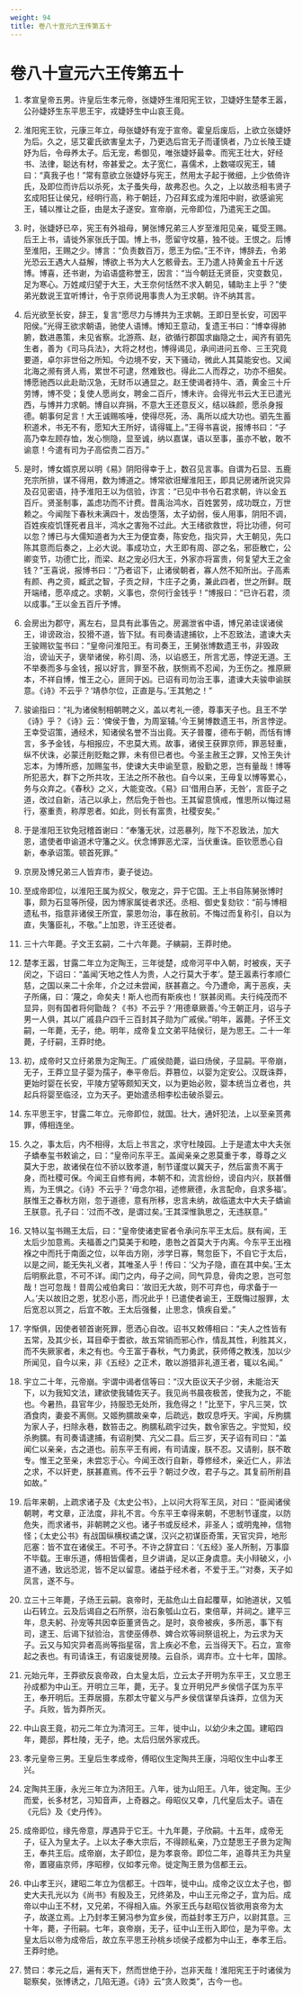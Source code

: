 ```yaml
---
weight: 94
title: 卷八十宣元六王传第五十
---
```


# 卷八十宣元六王传第五十

1. <span id="卷八十宣元六王传第五十-1"></span>
孝宣皇帝五男。许皇后生孝元帝，张婕妤生淮阳宪王钦，卫婕妤生楚孝王嚣，公孙婕妤生东平思王宇，戎婕妤生中山哀王竟。

2. <span id="卷八十宣元六王传第五十-2"></span>
淮阳宪王钦，元康三年立，母张婕妤有宠于宣帝。霍皇后废后，上欲立张婕妤为后。久之，惩艾霍氏欲害皇太子，乃更选后宫无子而谨慎者，乃立长陵王婕妤为后，令母养太子。后无宠，希御见，唯张婕妤最幸。而宪王壮大，好经书、法律，聪达有材，帝甚爱之。太子宽仁，喜儒术，上数嗟叹宪王，辅曰：“真我子也！”常有意欲立张婕妤与宪王，然用太子起于微细，上少依倚许氏，及即位而许后以杀死，太子蚤失母，故弗忍也。久之，上以故丞相韦贤子玄成阳狂让侯兄，经明行高，称于朝廷，乃召拜玄成为淮阳中尉，欲感谕宪王，辅以推让之臣，由是太子遂安。宣帝崩，元帝即位，乃遣宪王之国。

3. <span id="卷八十宣元六王传第五十-3"></span>
时，张婕妤已卒，宪王有外祖母，舅张博兄弟三人岁至淮阳见亲，辄受王赐。后王上书，请徙外家张氏于国。博上书，愿留守坟墓，独不徙。王恨之。后博至淮阳，王赐之少。博言：“负责数百万，愿王为偿。”王不许，博辞去，令弟光恐云王遇大人益解，博欲上书为大人乞骸骨去。王乃遣人持黄金五十斤送博。博喜，还书谢，为谄语盛称誉王，因言：“当今朝廷无贤臣，灾变数见，足为寒心。万姓咸归望于大王，大王奈何恬然不求入朝见，辅助主上乎？”使弟光数说王宜听博计，令于京师说用事贵人为王求朝。许不纳其言。

4. <span id="卷八十宣元六王传第五十-4"></span>
后光欲至长安，辞王，复言“愿尽力与博共为王求朝。王即日至长安，可因平阳侯。”光得王欲求朝语，驰使人语博。博知王意动，复遗王书曰：“博幸得肺腑，数进愚策，未见省察。北游燕、赵，欲循行郡国求幽隐之士，闻齐有驷先生者，善为《司马兵法》，大将之材也，博得谒见，承间进问五帝、三王究竟要道，卓尔非世俗之所知。今边境不安，天下骚动，微此人其莫能安也。又闻北海之濒有贤人焉，累世不可逮，然难致也。得此二人而荐之，功亦不细矣。博愿驰西以此赴助汉急，无财币以通显之。赵王使谒者持牛、酒，黄金三十斤劳博，博不受；复使人愿尚女，聘金二百斤，博未许。会得光书云大王已遣光西，与博并力求朝。博自以弃捐，不意大王还意反义，结以硃颜，愿杀身报德。朝事何足言！大王诚赐咳唾，使得尽死，汤、禹所以成大功也。驷先生蓄积道术，书无不有，愿知大王所好，请得辄上。”王得书喜说，报博书曰：“子高乃幸左顾存恤，发心恻隐，显至诚，纳以嘉谋，语以至事，虽亦不敏，敢不谕意！今遣有司为子高偿责二百万。”

5. <span id="卷八十宣元六王传第五十-5"></span>
是时，博女婿京房以明《易》阴阳得幸于上，数召见言事。自谓为石显、五鹿充宗所排，谋不得用，数为博道之。博常欲诳耀淮阳王，即具记房诸所说灾异及召见密语，持予淮阳王以为信验，诈言：“已见中书令石君求朝，许以金五百斤。贤圣制事，盖虑功而不计费。昔禹治鸿水，百姓罢劳，成功既立，万世赖之。今闻陛下春秋未满四十，发齿堕落，太子幼弱，佞人用事，阴阳不调，百姓疾疫饥馑死者且半，鸿水之害殆不过此。大王绪欲救世，将比功德，何可以忽？博已与大儒知道者为大王为便宜奏，陈安危，指灾异，大王朝见，先口陈其意而后奏之，上必大说。事成功立，大王即有周、邵之名，邪臣散亡，公卿变节，功德亡比，而梁、赵之宠必归大王，外家亦将富贵，何复望大王之金钱？”王喜说，报博书曰：“乃者诏下，止诸侯朝者，寡人然不知所出。子高素有颜、冉之资，臧武之智，子贡之辩，卞庄子之勇，兼此四者，世之所鲜。既开端绪，愿卒成之。求朝，义事也，奈何行金钱乎！”博报曰：“已许石君，须以成事。”王以金五百斤予博。

6. <span id="卷八十宣元六王传第五十-6"></span>
会房出为郡守，离左右，显具有此事告之。房漏泄省中语，博兄弟诖误诸侯王，诽谤政治，狡猾不道，皆下狱。有司奏请逮捕钦，上不忍致法，遣谏大夫王骏赐钦玺书曰：“皇帝问淮阳王。有司奏王，王舅张博数遗王书，非毁政治，谤讪天子，褒举诸侯，称引周、汤，以谄惑王，所言尤恶，悖逆无道。王不举奏而多与金钱，报以好言，罪至不赦，朕恻焉不忍闻，为王伤之。推原厥本，不祥自博，惟王之心，匪同于凶。已诏有司勿治王事，遣谏大夫骏申谕朕意。《诗》不云乎？‘靖恭尔位，正直是与。’王其勉之！”

7. <span id="卷八十宣元六王传第五十-7"></span>
骏谕指曰：“礼为诸侯制相朝聘之义，盖以考礼一德，尊事天子也。且王不学《诗》乎？《诗》云：‘俾侯于鲁，为周室辅。’今王舅博数遗王书，所言悖逆。王幸受诏策，通经术，知诸侯名誉不当出竟。天子普覆，德布于朝，而恬有博言，多予金钱，与相报应，不忠莫大焉。故事，诸侯王获罪京师，罪恶轻重，纵不伏诛，必蒙迁削贬黜之罪，未有但已者也。今圣主赦王之罪，又怜王失计忘本，为博所惑，加赐玺书，使谏大夫申谕至意，殷勤之恩，岂有量哉！博等所犯恶大，群下之所共攻，王法之所不赦也。自今以来，王毋复以博等累心，务与众弃之。《春秋》之义，大能变改。《易》曰‘借用白茅，无咎’，言臣子之道，改过自新，洁己以承上，然后免于咎也。王其留意慎戒，惟思所以悔过易行，塞重责，称厚恩者。如此，则长有富贵，社稷安矣。”

8. <span id="卷八十宣元六王传第五十-8"></span>
于是淮阳王钦免冠稽首谢曰：“奉籓无状，过恶暴列，陛下不忍致法，加大恩，遣使者申谕道术守籓之义。伏念博罪恶尤深，当伏重诛。臣钦愿悉心自新，奉承诏策。顿首死罪。”

9. <span id="卷八十宣元六王传第五十-9"></span>
京房及博兄弟三人皆弃市，妻子徙边。

10. <span id="卷八十宣元六王传第五十-10"></span>
至成帝即位，以淮阳王属为叔父，敬宠之，异于它国。王上书自陈舅张博时事，颇为石显等所侵，因为博家属徙者求还。丞相、御史复劾钦：“前与博相遗私书，指意非诸侯王所宜，蒙恩勿治，事在赦前。不悔过而复称引，自以为直，失籓臣礼，不敬。”上加恩，许王还徙者。

11. <span id="卷八十宣元六王传第五十-11"></span>
三十六年薨。子文王玄嗣，二十六年薨。子縯嗣，王莽时绝。

12. <span id="卷八十宣元六王传第五十-12"></span>
楚孝王嚣，甘露二年立为定陶王，三年徙楚，成帝河平中入朝，时被疾，天子闵之，下诏曰：“盖闻‘天地之性人为贵，人之行莫大于孝’。楚王嚣素行孝顺仁慈，之国以来二十余年，介之过未尝闻，朕甚嘉之。今乃遭命，离于恶疾，夫子所痛，曰：‘蔑之，命矣夫！斯人也而有斯疾也！’朕甚闵焉。夫行纯茂而不显异，则有国者将何勖哉？《书》不云乎？‘用德章厥善。’今王朝正月，诏与子男一人俱，其以广戚县户四千三百封其子勋为广戚侯。”明年，嚣薨。子怀王文嗣，一年薨，无子，绝。明年，成帝复立文弟平陆侯衍，是为思王。二十一年薨，子纡嗣，王莽时绝。

13. <span id="卷八十宣元六王传第五十-13"></span>
初，成帝时又立纡弟景为定陶王。广戚侯勋薨，谥曰炀侯，子显嗣。平帝崩，无子，王莽立显子婴为孺子，奉平帝后。莽篡位，以婴为定安公。汉既诛莽，更始时婴在长安，平陵方望等颇知天文，以为更始必败，婴本统当立者也，共起兵将婴至临泾，立为天子。更始遣丞相李松击破杀婴云。

14. <span id="卷八十宣元六王传第五十-14"></span>
东平思王宇，甘露二年立。元帝即位，就国。壮大，通奸犯法，上以至亲贳弗罪，傅相连坐。

15. <span id="卷八十宣元六王传第五十-15"></span>
久之，事太后，内不相得，太后上书言之，求守杜陵园。上于是遣太中大夫张子蟜奉玺书敕谕之，曰：“皇帝问东平王。盖闻亲亲之恩莫重于孝，尊尊之义莫大于忠，故诸侯在位不骄以致孝道，制节谨度以冀天子，然后富贵不离于身，而社稷可保。今闻王自修有阙，本朝不和，流言纷纷，谤自内兴，朕甚僭焉，为王惧之。《诗》不云乎？‘毋念尔祖，述修厥德，永言配命，自求多福’。朕惟王之春秋方刚，忽于道德，意有所移，忠言未纳，故临遣太中大夫子蟜谕王朕意。孔子曰：‘过而不改，是谓过矣。’王其深惟孰思之，无违朕意。”

16. <span id="卷八十宣元六王传第五十-16"></span>
又特以玺书赐王太后，曰：“皇帝使诸吏宦者令承问东平王太后。朕有闻，王太后少加意焉。夫福善之门莫美于和睦，患咎之首莫大于内离。今东平王出襁褓之中而托于南面之位，以年齿方刚，涉学日寡，骜忽臣下，不自它于太后，以是之间，能无失礼义者，其唯圣人乎！传曰：‘父为子隐，直在其中矣。’王太后明察此意，不可不详。闺门之内，母子之间，同气异息，骨肉之恩，岂可忽哉！岂可忽哉！昔周公戒伯禽曰：‘故旧无大故，则不可弃也，毋求备于一人。’夫以故旧之恩，犹忍小恶，而况此乎！已遣使者谕王，王既悔过服罪，太后宽忍以贳之，后宜不敢。王太后强餐，止思念，慎疾自爱。”

17. <span id="卷八十宣元六王传第五十-17"></span>
字惭俱，因使者顿首谢死罪，愿洒心自改。诏书又敕傅相曰：“夫人之性皆有五常，及其少长，耳目牵于耆欲，故五常销而邪心作，情乱其性，利胜其义，而不失厥家者，未之有也。今王富于春秋，气力勇武，获师傅之教浅，加以少所闻见，自今以来，非《五经》之正术，敢以游猎非礼道王者，辄以名闻。”

18. <span id="卷八十宣元六王传第五十-18"></span>
宇立二十年，元帝崩。宇谓中谒者信等曰：“汉大臣议天子少弱，未能治天下，以为我知文法，建欲使我辅佐天子。我见尚书晨夜极苦，使我为之，不能也。今暑热，县官年少，持服恐无处所，我危得之！”比至下，宇凡三哭，饮酒食肉，妻妾不离侧。又姬朐臑故亲幸，后疏远，数叹息呼天。宇闻，斥朐臑为家人子，扫除永巷，数笞击之。朐臑私疏宇过失，数令家告之。宇觉知，绞杀朐臑。有司奏请逮捕，有诏削樊、亢父二县。后三岁，天子诏有司曰：“盖闻仁以亲亲，古之道也。前东平王有阙，有司请废，朕不忍。又请削，朕不敢专。惟王之至亲，未尝忘于心。今闻王改行自新，尊修经术，亲近仁人，非法之求，不以奸吏，朕甚嘉焉。传不云乎？朝过夕改，君子与之。其复前所削县如故。”

19. <span id="卷八十宣元六王传第五十-19"></span>
后年来朝，上疏求诸子及《太史公书》，上以问大将军王凤，对曰：“臣闻诸侯朝聘，考文章，正法度，非礼不言。今东平王幸得来朝，不思制节谨度，以防危失，而求诸书，非朝聘之义也。诸子书或反经术，非圣人；或明鬼神，信物怪；《太史公书》有战国纵横权谲之谋，汉兴之初谋臣奇策，天官灾异，地形厄塞：皆不宜在诸侯王。不可予。不许之辞宜曰：‘《五经》圣人所制，万事靡不毕载。王审乐道，傅相皆儒者，旦夕讲诵，足以正身虞意。夫小辩破义，小道不通，致远恐泥，皆不足以留意。诸益于经术者，不爱于王。’”对奏，天子如凤言，遂不与。

20. <span id="卷八十宣元六王传第五十-20"></span>
立三十三年薨，子炀王云嗣。哀帝时，无盐危山土自起覆草，如驰道状，又瓠山石转立。云及后谒自之石所祭，治石象瓠山立石，束倍草，并祠之。建平三年，息夫躬、孙宠等共因幸臣董贤告之。是时，哀帝被疾，多所恶，事下有司，逮王、后谒下狱验治，言使巫傅恭、婢合欢等祠祭诅祝上，为云求为天子。云又与知灾异者高尚等指星宿，言上疾必不愈，云当得天下。石立，宣帝起之表也。有司请诛王，有诏废徙房陵。云自杀，谒弃市。立十七年，国除。

21. <span id="卷八十宣元六王传第五十-21"></span>
元始元年，王莽欲反哀帝政，白太皇太后，立云太子开明为东平王，又立思王孙成都为中山王。开明立三年，薨，无子。复立开明兄严乡侯信子匡为东平王，奉开明后。王莽居摄，东郡太守翟义与严乡侯信谋举兵诛莽，立信为天子。兵败，皆为莽所灭。

22. <span id="卷八十宣元六王传第五十-22"></span>
中山哀王竟，初元二年立为清河王。三年，徙中山，以幼少未之国。建昭四年，薨邸，葬杜陵，无子，绝。太后归居外家戎氏。

23. <span id="卷八十宣元六王传第五十-23"></span>
孝元皇帝三男。王皇后生孝成帝，傅昭仪生定陶共王康，冯昭仪生中山孝王兴。

24. <span id="卷八十宣元六王传第五十-24"></span>
定陶共王康，永光三年立为济阳王。八年，徙为山阳王。八年，徙定陶。王少而爱，长多材艺，习知音声，上奇器之。母昭仪又幸，几代皇后太子。语在《元后》及《史丹传》。

25. <span id="卷八十宣元六王传第五十-25"></span>
成帝即位，缘先帝意，厚遇异于它王。十九年薨，子欣嗣。十五年，成帝无子，征入为皇太子。上以太子奉大宗后，不得顾私亲，乃立楚思王子景为定陶王，奉共王后。成帝崩，太子即位，是为孝哀帝。即位二年，追尊共王为共皇帝，置寝庙京师，序昭穆，仪如孝元帝。徙定陶王景为信都王云。

26. <span id="卷八十宣元六王传第五十-26"></span>
中山孝王兴，建昭二年立为信都王。十四年，徙中山。成帝之议立太子也，御史大夫孔光以为《尚书》有殷及王，兄终弟及，中山王元帝之子，宜为后。成帝以中山王不材，又兄弟，不得相入庙。外家王氏与赵昭仪皆欲用哀帝为太子，故遂立焉。上乃封孝王舅冯参为宜乡侯，而益封孝王万户，以尉其意。三十年，薨，子衎嗣。七年，哀帝崩，无子，征中山王衎入即位，是为平帝。太皇太后以帝为成帝后，故立东平思王孙桃乡顷侯子成都为中山王，奉孝王后。王莽时绝。

27. <span id="卷八十宣元六王传第五十-27"></span>
赞曰：孝元之后，遍有天下，然而世绝于孙，岂非天哉！淮阳宪王于时诸侯为聪察矣，张博诱之，几陷无道。《诗》云“贪人败类”，古今一也。
